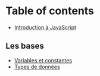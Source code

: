 # Table of contents

* [Introduction à JavaScript](README.md)

## Les bases

* [Variables et constantes](les-bases/variables-et-constantes.md)
* [Types de données](les-bases/types.md)
